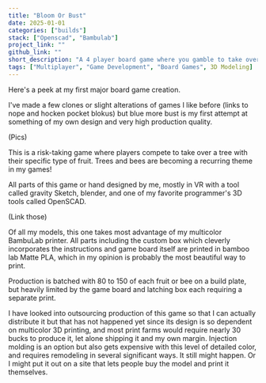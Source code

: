 ```yaml
---
title: "Bloom Or Bust"
date: 2025-01-01
categories: ["builds"]
stack: ["Openscad", "Bambulab"]
project_link: ""
github_link: ""
short_description: "A 4 player board game where you gamble to take over a fruit tree."
tags: ["Multiplayer", "Game Development", "Board Games", 3D Modeling]
---
```


Here's a peek at my first major board game creation.

I've made a few clones or slight alterations of games I like before (links to nope and hocken pocket blokus) but blue more bust is my first attempt at something of my own design and very high production quality.

(Pics)

This is a risk-taking game where players compete to take over a tree with their specific type of fruit. Trees and bees are becoming a recurring theme in my games!

All parts of this game or hand designed by me, mostly in VR with a tool called gravity Sketch, blender, and one of my favorite programmer's 3D tools called OpenSCAD.

(Link those)

Of all my models, this one takes most advantage of my multicolor BambuLab printer. All parts including the custom box which cleverly incorporates the instructions and game board itself are printed in bamboo lab Matte PLA, which in my opinion is probably the most beautiful way to print.

Production is batched with 80 to 150 of each fruit or bee on a build plate, but heavily limited by the game board and latching box each requiring a separate print.

I have looked into outsourcing production of this game so that I can actually distribute it but that has not happened yet since its design is so dependent on multicolor 3D printing, and most print farms would require nearly 30 bucks to produce it, let alone shipping it and my own margin. Injection molding is an option but also gets expensive with this level of detailed color, and requires remodeling in several significant ways. It still might happen. Or I might put it out on a site that lets people buy the model and print it themselves.
